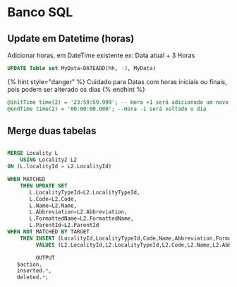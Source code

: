 # Banco SQL

## Update em Datetime \(horas\)

Adicionar horas, em DateTime existente ex: Data atual + 3 Horas

```sql
UPDATE Table set MyData=DATEADD(hh, -3, MyData) 
```

{% hint style="danger" %}
Cuidado para Datas com horas iniciais ou finais, pois podem ser alterado os dias
{% endhint %}

```sql
@initTime time(2) = '23:59:59.999'; -- Hora +1 será adicionado um novo dia 
@endTime time(2) = '00:00:00.000'; --Hora -1 será voltado o dia
```

## Merge duas tabelas

```sql

MERGE Locality L
    USING Locality2 L2
ON (L.localityId = L2.LocalityId)

WHEN MATCHED
    THEN UPDATE SET 
       L.LocalityTypeId=L2.LocalityTypeId, 
	   L.Code=L2.Code,
	   L.Name=L2.Name,
	   L.Abbreviation=L2.Abbreviation,
	   L.FormattedName=L2.FormattedName,
	   L.ParentId=L2.ParentId 
WHEN NOT MATCHED BY TARGET 
    THEN INSERT (LocalityId,LocalityTypeId,Code,Name,Abbreviation,FormattedName,ParentId)
         VALUES (L2.LocalityId,L2.LocalityTypeId,L2.Code,L2.Name,L2.Abbreviation,L2.FormattedName,L2.ParentId)

		 OUTPUT
   $action,
   inserted.*,
   deleted.*;



```

